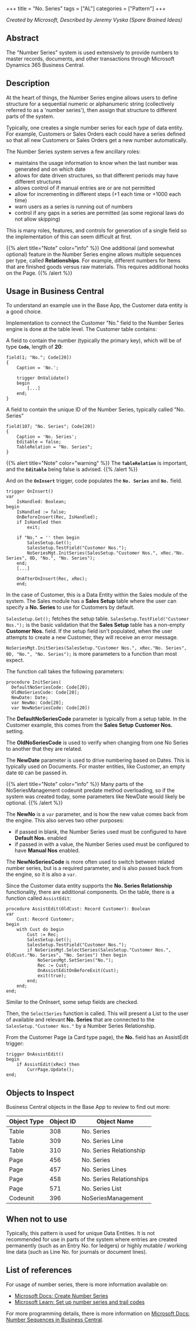 +++
title = "No. Series"
tags = ["AL"]
categories = ["Pattern"]
+++

_Created by Microsoft, Described by Jeremy Vyska (Spare Brained Ideas)_

## Abstract

The "Number Series" system is used extensively to provide numbers to master records, documents, and other transactions through Microsoft Dynamics 365 Business Central.

## Description

At the heart of things, the Number Series engine allows users to define structure for a sequential numeric or alphanumeric string (collectively referred to as a 'number series'), then assign that structure to different parts of the system.

Typically, one creates a single number series for each _type_ of data entity.  For example, Customers or Sales Orders each could have a series defined so that all new Customers or Sales Orders get a new number automatically.

The Number Series system serves a few ancillary roles:

- maintains the usage information to know when the last number was generated and on which date 
- allows for date driven structures, so that different periods may have different structures
- allows control of if manual entries are or are not permitted
- allow for incrementing in different steps (+1 each time or +1000 each time)
- warn users as a series is running out of numbers
- control if any gaps in a series are permitted (as some regional laws do not allow skipping)

This is many roles, features, and controls for generation of a single field so the implementation of this can seem difficult at first.

{{% alert title="Note" color="info" %}}
One additional (and somewhat optional) feature in the Number Series engine allows multiple sequences per type, called **Relationships**.  For example, different numbers for Items that are finished goods versus raw materials.  This requires additional hooks on the Page.
{{% /alert %}}

## Usage in Business Central

To understand an example use in the Base App, the Customer data entity is a good choice.  

Implementation to connect the Customer "No." field to the Number Series engine is done at the table level.  The Customer table contains:

A field to contain the number (typically the primary key), which will be of type **`Code`**, length of **20**:

```AL
field(1; "No."; Code[20])
{
    Caption = 'No.';

    trigger OnValidate()
    begin
        [...]
    end;
}
```

A field to contain the unique ID of the Number Series, typically called "No. Series"
  
```AL  
field(107; "No. Series"; Code[20])
{
    Caption = 'No. Series';
    Editable = false;
    TableRelation = "No. Series";
}
```
{{% alert title="Note" color="warning" %}}
The **`TableRelation`** is important, and the **`Editable`** being false is advised.
{{% /alert %}}

And on the **`OnInsert`** trigger, code populates the **`No. Series`** and **`No.`** field.

```AL
trigger OnInsert()
var
    IsHandled: Boolean;
begin
    IsHandled := false;
    OnBeforeInsert(Rec, IsHandled);
    if IsHandled then
        exit;

    if "No." = '' then begin
        SalesSetup.Get();
        SalesSetup.TestField("Customer Nos.");
        NoSeriesMgt.InitSeries(SalesSetup."Customer Nos.", xRec."No. Series", 0D, "No.", "No. Series");
    end;
    [...]

    OnAfterOnInsert(Rec, xRec);
    end;
```

In the case of Customer, this is a Data Entity within the Sales module of the system.  The Sales module has a **Sales Setup** table where the user can specify a **No. Series** to use for Customers by default.

`SalesSetup.Get();` fetches the setup table.
`SalesSetup.TestField("Customer Nos.");` is the basic validation that the **Sales Setup** table has a non-empty **Customer Nos.** field.  If the setup field isn't populated, when the user attempts to create a new Customer, they will receive an error message.

`NoSeriesMgt.InitSeries(SalesSetup."Customer Nos.", xRec."No. Series", 0D, "No.", "No. Series");` is more parameters to a function than most expect.

The function call takes the following parameters:

```AL
procedure InitSeries(
  DefaultNoSeriesCode: Code[20]; 
  OldNoSeriesCode: Code[20];
  NewDate: Date;
  var NewNo: Code[20];
  var NewNoSeriesCode: Code[20])
```

The **DefaultNoSeriesCode** parameter is typically from a setup table. In the Customer example, this comes from the **Sales Setup** **Customer Nos.** setting.

The **OldNoSeriesCode** is used to verify when changing from one No Series to another that they are related.

The **NewDate** parameter is used to drive numbering based on Dates. This is typically used on Documents.  For master entities, like Customer, an empty date `0D` can be passed in.  

{{% alert title="Note" color="info" %}}
Many parts of the NoSeriesManagement codeunit predate method overloading, so if the system was created today, some parameters like NewDate would likely be optional.
{{% /alert %}}

The **NewNo** is a `var` parameter, and is how the new value comes back from the engine.  This also serves two other purposes:
 - if passed in blank, the Number Series used must be configured to have **Default Nos.** enabled
 - if passed in with a value, the Number Series used must be configured to have **Manual Nos** enabled.

The **NewNoSeriesCode** is more often used to switch between related number series, but is a required parameter, and is also passed back from the engine, so it is also a `var`.


Since the Customer data entity supports the **No. Series Relationship** functionality, there are additional components.  On the table, there is a function called `AssistEdit`:

```AL
procedure AssistEdit(OldCust: Record Customer): Boolean
var
    Cust: Record Customer;
begin
    with Cust do begin
        Cust := Rec;
        SalesSetup.Get();
        SalesSetup.TestField("Customer Nos.");
        if NoSeriesMgt.SelectSeries(SalesSetup."Customer Nos.", OldCust."No. Series", "No. Series") then begin
            NoSeriesMgt.SetSeries("No.");
            Rec := Cust;
            OnAssistEditOnBeforeExit(Cust);
            exit(true);
        end;
    end;
end;
```

Similar to the OnInsert, some setup fields are checked.

Then, the `SelectSeries` function is called.  This will present a List to the user of available and relevant **No. Series** that are connected to the `SalesSetup."Customer Nos."` by a Number Series Relationship.

From the Customer Page (a Card type page), the **No.** field has an AssistEdit trigger:

```AL
trigger OnAssistEdit()
begin
    if AssistEdit(xRec) then
        CurrPage.Update();
end;
```

## Objects to Inspect

Business Central objects in the Base App to review to find out more:

| Object Type | Object ID | Object Name              |
|-------------|-----------|--------------------------|
| Table       | 308       | No. Series               |
| Table       | 309       | No. Series Line          |
| Table       | 310       | No. Series Relationship  |
| Page        | 456       | No. Series               |
| Page        | 457       | No. Series Lines         |
| Page        | 458       | No. Series Relationships |
| Page        | 571       | No. Series List          |
| Codeunit    | 396       | NoSeriesManagement       |

## When not to use

Typically, this pattern is used for unique Data Entities. It is not recommended for use in parts of the system where entries are created permanently (such as an Entry No. for ledgers) or highly mutable / working line data (such as Line No. for journals or document lines). 

## List of references

For usage of number series, there is more information available on:
- [Microsoft Docs: Create Number Series](https://docs.microsoft.com/en-us/dynamics365/business-central/ui-create-number-series)
- [Microsoft Learn: Set up number series and trail codes](https://docs.microsoft.com/en-us/learn/modules/number-series-trail-codes-dynamics-365-business-central/)

For more programming details, there is more information on [Microsoft Docs: Number Sequences in Business Central](https://docs.microsoft.com/en-us/dynamics365/business-central/dev-itpro/developer/devenv-number-sequences).